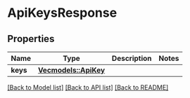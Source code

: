 # ApiKeysResponse

## Properties

Name | Type | Description | Notes
------------ | ------------- | ------------- | -------------
**keys** | [**Vec<models::ApiKey>**](ApiKey.md) |  | 

[[Back to Model list]](../README.md#documentation-for-models) [[Back to API list]](../README.md#documentation-for-api-endpoints) [[Back to README]](../README.md)


